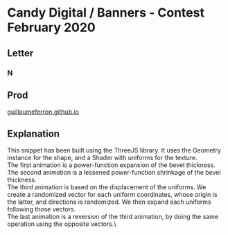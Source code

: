 # Candy Digital / Banners - Contest February 2020

## Letter
### N

## Prod
[guillaumeferron.github.io](http://guillaumeferron.github.io/candy-contest)

## Explanation
This snippet has been built using the ThreeJS library. It uses the Geometry instance for the shape, and a Shader with uniforms for the texture.\
The first animation is a power-function expansion of the bevel thickness.\
The second animation is a lessened power-function shrinkage of the bevel thickness.\
The third animation is based on the displacement of the uniforms. We create a randomized vector for each uniform coordinates, whose origin is the latter, and directions is randomized. We then expand each uniforms following those vectors.\
The last animation is a reversion of the third animation, by doing the same operation using the opposite vectors.\
